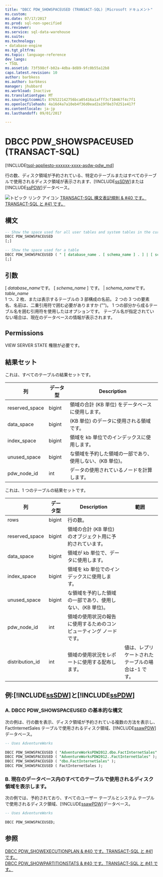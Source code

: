 ```yaml
---
title: "DBCC PDW_SHOWSPACEUSED (TRANSACT-SQL) |Microsoft ドキュメント"
ms.custom: 
ms.date: 07/17/2017
ms.prod: sql-non-specified
ms.reviewer: 
ms.service: sql-data-warehouse
ms.suite: 
ms.technology:
- database-engine
ms.tgt_pltfrm: 
ms.topic: language-reference
dev_langs:
- TSQL
ms.assetid: 73f598cf-b02a-4dba-8d89-9fc0b55a12b8
caps.latest.revision: 10
author: barbkess
ms.author: barbkess
manager: jhubbard
ms.workload: Inactive
ms.translationtype: MT
ms.sourcegitcommit: 876522142756bca05416a1afff3cf10467f4c7f1
ms.openlocfilehash: 4a16d4a7a10eb4f36d0ead2a19f8e37d251e417f
ms.contentlocale: ja-jp
ms.lasthandoff: 09/01/2017

---
```

# <a name="dbcc-pdwshowspaceused-transact-sql"></a>DBCC PDW_SHOWSPACEUSED (TRANSACT-SQL)
[!INCLUDE[tsql-appliesto-xxxxxx-xxxx-asdw-pdw_md](../../includes/tsql-appliesto-xxxxxx-xxxx-asdw-pdw-md.md)]

行の数、ディスク領域が予約されている、特定のテーブルまたはすべてのテーブルで使用されるディスク領域が表示されます、[!INCLUDE[ssSDW](../../includes/sssdw-md.md)]または[!INCLUDE[ssPDW](../../includes/sspdw-md.md)]データベース。
  
![トピック リンク アイコン](../../database-engine/configure-windows/media/topic-link.gif "トピック リンク アイコン") [TRANSACT-SQL 構文表記規則 & #40 です。TRANSACT-SQL と #41 です。](../../t-sql/language-elements/transact-sql-syntax-conventions-transact-sql.md)
  
## <a name="syntax"></a>構文  
  
```sql
-- Show the space used for all user tables and system tables in the current database  
DBCC PDW_SHOWSPACEUSED  
[;]  
  
-- Show the space used for a table  
DBCC PDW_SHOWSPACEUSED ( " [ database_name . [ schema_name ] . ] | [ schema_name .] table_name  " )  
[;]  
```  
  
## <a name="arguments"></a>引数  
 [ *database_name*です。 [ *schema_name* ] です。 | *schema_name*です。 *table_name*  
 1 つ、2 枚、または表示するテーブルの 3 部構成の名前。 2 つの 3 つの要素名、名前は、二重引用符で囲む必要がありますか ("")。 1 つの部分から成るテーブル名を囲む引用符を使用したはオプションです。 テーブル名が指定されていない場合は、現在のデータベースの情報が表示されます。  
  
## <a name="permissions"></a>Permissions  
VIEW SERVER STATE 権限が必要です。
  
## <a name="result-sets"></a>結果セット  
これは、すべてのテーブルの結果セットです。
  
|列|データ型|Description|  
|------------|---------------|-----------------|  
|reserved_space|bigint|領域の合計 (KB 単位) をデータベースに使用します。|  
|data_space|bigint|(KB 単位) のデータに使用される領域です。|  
|index_space|bigint|領域を kb 単位でのインデックスに使用します。|  
|unused_space|bigint|な領域を予約した領域の一部であり、使用しない、(KB 単位)。|  
|pdw_node_id|int|データの使用されているノードを計算します。|  
  
これは、1 つのテーブルの結果セットです。
  
|列|データ型|Description|範囲|  
|------------|---------------|-----------------|-----------|  
|rows|bigint|行の数。||  
|reserved_space|bigint|領域の合計 (KB 単位) のオブジェクト用に予約されています。||  
|data_space|bigint|領域が kb 単位で、データに使用します。||  
|index_space|bigint|領域を kb 単位でのインデックスに使用します。||  
|unused_space|bigint|な領域を予約した領域の一部であり、使用しない、(KB 単位)。||  
|pdw_node_id|int|領域の使用状況の報告に使用するためのコンピューティング ノードです。||  
|distribution_id|int|領域の使用状況をレポートに使用する配布します。|値は、レプリケートされたテーブルの場合は-1 です。|  
  
## <a name="examples-includesssdwincludessssdw-mdmd-and-includesspdwincludessspdw-mdmd"></a>例:[!INCLUDE[ssSDW](../../includes/sssdw-md.md)]と[!INCLUDE[ssPDW](../../includes/sspdw-md.md)]  
### <a name="a-dbcc-pdwshowspaceused-basic-syntax"></a>A. DBCC PDW_SHOWSPACEUSED の基本的な構文  
次の例は、行の数を表示、ディスク領域が予約されている複数の方法を表示し、FactInternetSales テーブルで使用されるディスク領域、[!INCLUDE[ssawPDW](../../includes/ssawpdw-md.md)]データベース。
  
```sql
-- Uses AdventureWorks  
  
DBCC PDW_SHOWSPACEUSED ( "AdventureWorksPDW2012.dbo.FactInternetSales" );  
DBCC PDW_SHOWSPACEUSED ( "AdventureWorksPDW2012..FactInternetSales" );  
DBCC PDW_SHOWSPACEUSED ( "dbo.FactInternetSales" );  
DBCC PDW_SHOWSPACEUSED ( FactInternetSales );  
```  
  
### <a name="b-show-the-disk-space-used-by-all-tables-in-the-current-database"></a>B. 現在のデータベース内のすべてのテーブルで使用されるディスク領域を表示します。  
 次の例では、予約されており、すべてのユーザー テーブルとシステム テーブルで使用されるディスク領域、[!INCLUDE[ssawPDW](../../includes/ssawpdw-md.md)]データベース。  
  
```sql
-- Uses AdventureWorks  
  
DBCC PDW_SHOWSPACEUSED;  
```  
 ## <a name="see-also"></a>参照
[DBCC PDW_SHOWEXECUTIONPLAN & #40 です。TRANSACT-SQL と #41 です。](dbcc-pdw-showexecutionplan-transact-sql.md)  
[DBCC PDW_SHOWPARTITIONSTATS & #40 です。TRANSACT-SQL と #41 です。](dbcc-pdw-showpartitionstats-transact-sql.md)

  

